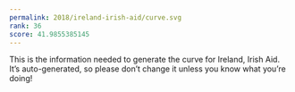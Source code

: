 ```yaml
---
permalink: 2018/ireland-irish-aid/curve.svg
rank: 36
score: 41.9855385145
---
```


This is the information needed to generate the curve for Ireland, Irish Aid. It’s
auto-generated, so please don’t change it unless you know what you’re
doing!
